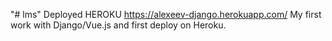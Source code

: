 "# lms" 
Deployed HEROKU https://alexeev-django.herokuapp.com/
My first work with Django/Vue.js and first deploy on Heroku.

